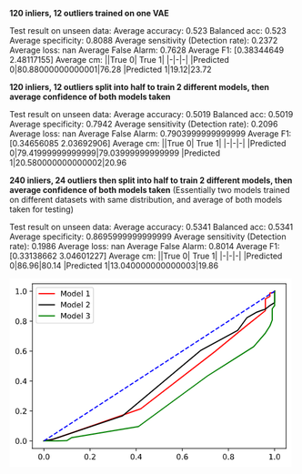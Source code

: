**120 inliers, 12 outliers trained on one VAE**

Test result on unseen data:
Average accuracy: 0.523
Balanced acc: 0.523
Average specificity: 0.8088
Average sensitivity (Detection rate): 0.2372
Average loss: nan
Average False Alarm: 0.7628
Average F1: [0.38344649 2.48117155]
Average cm:
||True 0| True 1|
|-|-|-|
|Predicted 0|80.88000000000001|76.28
|Predicted 1|19.12|23.72

**120 inliers, 12 outliers split into half to train 2 different models, then average confidence of both models taken**

Test result on unseen data:
Average accuracy: 0.5019
Balanced acc: 0.5019
Average specificity: 0.7942
Average sensitivity (Detection rate): 0.2096
Average loss: nan
Average False Alarm: 0.7903999999999999
Average F1: [0.34656085 2.03692906]
Average cm:
||True 0| True 1|
|-|-|-|
|Predicted 0|79.41999999999999|79.03999999999999
|Predicted 1|20.580000000000002|20.96

**240 inliers, 24 outliers then split into half to train 2 different models, then average confidence of both models taken** (Essentially two models trained on different datasets with same distribution, and average of both models taken for testing)

Test result on unseen data:
Average accuracy: 0.5341
Balanced acc: 0.5341
Average specificity: 0.8695999999999999
Average sensitivity (Detection rate): 0.1986
Average loss: nan
Average False Alarm: 0.8014
Average F1: [0.33138662 3.04601227]
Average cm:
||True 0| True 1|
|-|-|-|
|Predicted 0|86.96|80.14
|Predicted 1|13.040000000000003|19.86

![plot](plot.png)